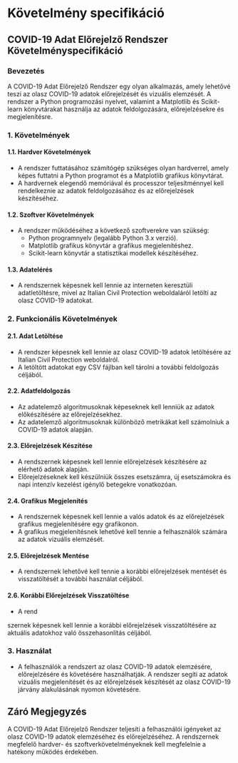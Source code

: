 # Követelmény specifikáció

## COVID-19 Adat Előrejelző Rendszer Követelményspecifikáció

### Bevezetés

A COVID-19 Adat Előrejelző Rendszer egy olyan alkalmazás, amely lehetővé teszi az olasz COVID-19 adatok előrejelzését és vizuális elemzését. A rendszer a Python programozási nyelvet, valamint a Matplotlib és Scikit-learn könyvtárakat használja az adatok feldolgozására, előrejelzésekre és megjelenítésre.

### 1. Követelmények

#### 1.1. Hardver Követelmények

- A rendszer futtatásához számítógép szükséges olyan hardverrel, amely képes futtatni a Python programot és a Matplotlib grafikus könyvtárat.
- A hardvernek elegendő memóriával és processzor teljesítménnyel kell rendelkeznie az adatok feldolgozásához és az előrejelzések készítéséhez.

#### 1.2. Szoftver Követelmények

- A rendszer működéséhez a következő szoftverekre van szükség:
  - Python programnyelv (legalább Python 3.x verzió).
  - Matplotlib grafikus könyvtár a grafikus megjelenítéshez.
  - Scikit-learn könyvtár a statisztikai modellek készítéséhez.

#### 1.3. Adatelérés

- A rendszernek képesnek kell lennie az interneten keresztüli adatletöltésre, mivel az Italian Civil Protection weboldaláról letölti az olasz COVID-19 adatokat.

### 2. Funkcionális Követelmények

#### 2.1. Adat Letöltése

- A rendszer képesnek kell lennie az olasz COVID-19 adatok letöltésére az Italian Civil Protection weboldalról.
- A letöltött adatokat egy CSV fájlban kell tárolni a további feldolgozás céljából.

#### 2.2. Adatfeldolgozás

- Az adatelemző algoritmusoknak képeseknek kell lenniük az adatok előkészítésére az előrejelzésekhez.
- Az adatelemző algoritmusoknak különböző metrikákat kell számolniuk a COVID-19 adatok alapján.

#### 2.3. Előrejelzések Készítése

- A rendszernek képesnek kell lennie előrejelzések készítésére az elérhető adatok alapján.
- Előrejelzéseknek kell készülniük összes esetszámra, új esetszámokra és napi intenzív kezelést igénylő betegekre vonatkozóan.

#### 2.4. Grafikus Megjelenítés

- A rendszernek képesnek kell lennie a valós adatok és az előrejelzések grafikus megjelenítésére egy grafikonon.
- A grafikus megjelenítésnek lehetővé kell tennie a felhasználók számára az adatok vizuális elemzését.

#### 2.5. Előrejelzések Mentése

- A rendszernek lehetővé kell tennie a korábbi előrejelzések mentését és visszatöltését a további használat céljából.

#### 2.6. Korábbi Előrejelzések Visszatöltése

- A rend

szernek képesnek kell lennie a korábbi előrejelzések visszatöltésére az aktuális adatokhoz való összehasonlítás céljából.

### 3. Használat

- A felhasználók a rendszert az olasz COVID-19 adatok elemzésére, előrejelzésére és követésére használhatják. A rendszer segíti az adatok vizuális megjelenítését és az előrejelzések készítését az olasz COVID-19 járvány alakulásának nyomon követésére.

## Záró Megjegyzés

A COVID-19 Adat Előrejelző Rendszer teljesíti a felhasználói igényeket az olasz COVID-19 adatok elemzéséhez és előrejelzéséhez. A rendszernek megfelelő hardver- és szoftverkövetelményeknek kell megfelelnie a hatékony működés érdekében.